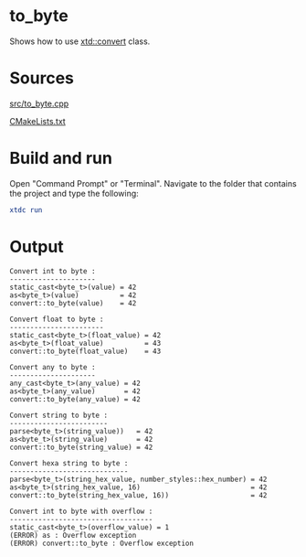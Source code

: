 # to_byte

Shows how to use [xtd::convert](../../../../src/xtd.core/include/xtd/convert.h) class.

# Sources

[src/to_byte.cpp](src/to_byte.cpp)

[CMakeLists.txt](CMakeLists.txt)

# Build and run

Open "Command Prompt" or "Terminal". Navigate to the folder that contains the project and type the following:

```cmake
xtdc run
```

# Output

```
Convert int to byte :
---------------------
static_cast<byte_t>(value) = 42
as<byte_t>(value)          = 42
convert::to_byte(value)    = 42

Convert float to byte :
-----------------------
static_cast<byte_t>(float_value) = 42
as<byte_t>(float_value)          = 43
convert::to_byte(float_value)    = 43

Convert any to byte :
---------------------
any_cast<byte_t>(any_value) = 42
as<byte_t>(any_value)       = 42
convert::to_byte(any_value) = 42

Convert string to byte :
------------------------
parse<byte_t>(string_value))   = 42
as<byte_t>(string_value)       = 42
convert::to_byte(string_value) = 42

Convert hexa string to byte :
-----------------------------
parse<byte_t>(string_hex_value, number_styles::hex_number) = 42
as<byte_t>(string_hex_value, 16)                           = 42
convert::to_byte(string_hex_value, 16))                    = 42

Convert int to byte with overflow :
-----------------------------------
static_cast<byte_t>(overflow_value) = 1
(ERROR) as : Overflow exception
(ERROR) convert::to_byte : Overflow exception
```

